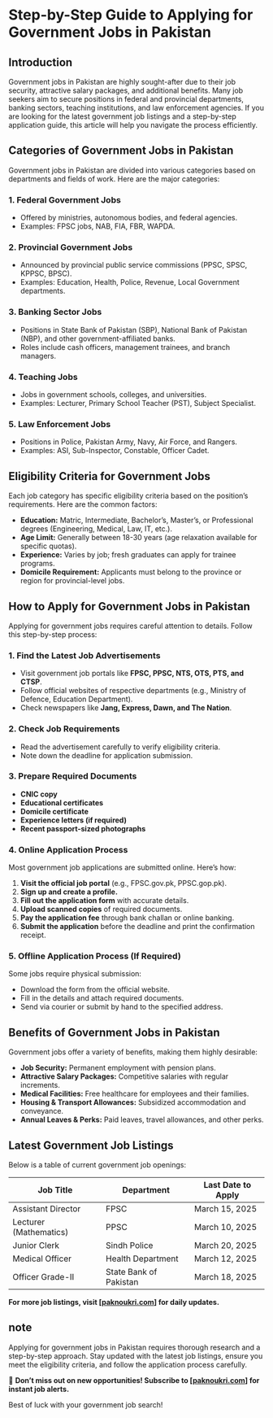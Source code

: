 # Step-by-Step Guide to Applying for Government Jobs in Pakistan

## Introduction
Government jobs in Pakistan are highly sought-after due to their job security, attractive salary packages, and additional benefits. Many job seekers aim to secure positions in federal and provincial departments, banking sectors, teaching institutions, and law enforcement agencies. If you are looking for the latest government job listings and a step-by-step application guide, this article will help you navigate the process efficiently.

## Categories of Government Jobs in Pakistan
Government jobs in Pakistan are divided into various categories based on departments and fields of work. Here are the major categories:

### 1. **Federal Government Jobs**
- Offered by ministries, autonomous bodies, and federal agencies.
- Examples: FPSC jobs, NAB, FIA, FBR, WAPDA.

### 2. **Provincial Government Jobs**
- Announced by provincial public service commissions (PPSC, SPSC, KPPSC, BPSC).
- Examples: Education, Health, Police, Revenue, Local Government departments.

### 3. **Banking Sector Jobs**
- Positions in State Bank of Pakistan (SBP), National Bank of Pakistan (NBP), and other government-affiliated banks.
- Roles include cash officers, management trainees, and branch managers.

### 4. **Teaching Jobs**
- Jobs in government schools, colleges, and universities.
- Examples: Lecturer, Primary School Teacher (PST), Subject Specialist.

### 5. **Law Enforcement Jobs**
- Positions in Police, Pakistan Army, Navy, Air Force, and Rangers.
- Examples: ASI, Sub-Inspector, Constable, Officer Cadet.

## Eligibility Criteria for Government Jobs
Each job category has specific eligibility criteria based on the position’s requirements. Here are the common factors:

- **Education:** Matric, Intermediate, Bachelor’s, Master’s, or Professional degrees (Engineering, Medical, Law, IT, etc.).
- **Age Limit:** Generally between 18-30 years (age relaxation available for specific quotas).
- **Experience:** Varies by job; fresh graduates can apply for trainee programs.
- **Domicile Requirement:** Applicants must belong to the province or region for provincial-level jobs.

## How to Apply for Government Jobs in Pakistan
Applying for government jobs requires careful attention to details. Follow this step-by-step process:

### **1. Find the Latest Job Advertisements**
- Visit government job portals like **FPSC, PPSC, NTS, OTS, PTS, and CTSP**.
- Follow official websites of respective departments (e.g., Ministry of Defence, Education Department).
- Check newspapers like **Jang, Express, Dawn, and The Nation**.

### **2. Check Job Requirements**
- Read the advertisement carefully to verify eligibility criteria.
- Note down the deadline for application submission.

### **3. Prepare Required Documents**
- **CNIC copy**
- **Educational certificates**
- **Domicile certificate**
- **Experience letters (if required)**
- **Recent passport-sized photographs**

### **4. Online Application Process**
Most government job applications are submitted online. Here’s how:

1. **Visit the official job portal** (e.g., FPSC.gov.pk, PPSC.gop.pk).
2. **Sign up and create a profile.**
3. **Fill out the application form** with accurate details.
4. **Upload scanned copies** of required documents.
5. **Pay the application fee** through bank challan or online banking.
6. **Submit the application** before the deadline and print the confirmation receipt.

### **5. Offline Application Process (If Required)**
Some jobs require physical submission:

- Download the form from the official website.
- Fill in the details and attach required documents.
- Send via courier or submit by hand to the specified address.

## Benefits of Government Jobs in Pakistan
Government jobs offer a variety of benefits, making them highly desirable:

- **Job Security:** Permanent employment with pension plans.
- **Attractive Salary Packages:** Competitive salaries with regular increments.
- **Medical Facilities:** Free healthcare for employees and their families.
- **Housing & Transport Allowances:** Subsidized accommodation and conveyance.
- **Annual Leaves & Perks:** Paid leaves, travel allowances, and other perks.

## Latest Government Job Listings
Below is a table of current government job openings:

| Job Title                 | Department            | Last Date to Apply |
|---------------------------|----------------------|--------------------|
| Assistant Director        | FPSC                 | March 15, 2025    |
| Lecturer (Mathematics)    | PPSC                 | March 10, 2025    |
| Junior Clerk              | Sindh Police         | March 20, 2025    |
| Medical Officer           | Health Department    | March 12, 2025    |
| Officer Grade-II          | State Bank of Pakistan | March 18, 2025 |

**For more job listings, visit [[paknoukri.com](https://paknoukri.com/step-by-step-guide-to-applying-for-government-jobs-in-pakistan-2025/#google_vignette)] for daily updates.**


## note
Applying for government jobs in Pakistan requires thorough research and a step-by-step approach. Stay updated with the latest job listings, ensure you meet the eligibility criteria, and follow the application process carefully. 

🚀 **Don’t miss out on new opportunities! Subscribe to [[paknoukri.com](https://paknoukri.com/)] for instant job alerts.** 

Best of luck with your government job search!

